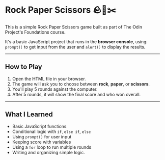 # Rock Paper Scissors 🪨📄✂️

This is a simple Rock Paper Scissors game built as part of The Odin Project's Foundations course.

It's a basic JavaScript project that runs in the **browser console**, using `prompt()` to get input from the user and `alert()` to display the results.

---

## How to Play

1. Open the HTML file in your browser.
2. The game will ask you to choose between **rock**, **paper**, or **scissors**.
3. You'll play 5 rounds against the computer.
4. After 5 rounds, it will show the final score and who won overall.

---

## What I Learned

- Basic JavaScript functions
- Conditional logic with `if`, `else if`, `else`
- Using `prompt()` for user input
- Keeping score with variables
- Using a `for` loop to run multiple rounds
- Writing and organizing simple logic.
